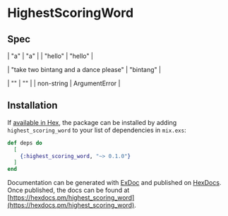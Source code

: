 # HighestScoringWord

## Spec

| "a" | "a" |
| "hello" | "hello" |

| "take two bintang and a dance please" | "bintang" |


| "" | "" |
| non-string | ArgumentError |

## Installation

If [available in Hex](https://hex.pm/docs/publish), the package can be installed
by adding `highest_scoring_word` to your list of dependencies in `mix.exs`:

```elixir
def deps do
  [
    {:highest_scoring_word, "~> 0.1.0"}
  ]
end
```

Documentation can be generated with [ExDoc](https://github.com/elixir-lang/ex_doc)
and published on [HexDocs](https://hexdocs.pm). Once published, the docs can
be found at [https://hexdocs.pm/highest_scoring_word](https://hexdocs.pm/highest_scoring_word).
